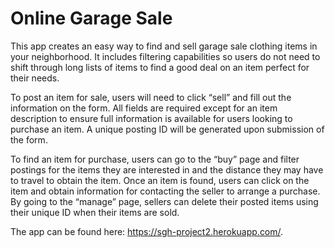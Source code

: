 # Online Garage Sale

This app creates an easy way to find and sell garage sale clothing items in your neighborhood. It includes filtering capabilities so users do not need to shift through long lists of items to find a good deal on an item perfect for their needs.

To post an item for sale, users will need to click “sell” and fill out the information on the form. All fields are required except for an item description to ensure full information is available for users looking to purchase an item. A unique posting ID will be generated upon submission of the form. 

To find an item for purchase, users can go to the “buy” page and filter postings for the items they are interested in and the distance they may have to travel to obtain the item. Once an item is found, users can click on the item and obtain information for contacting the seller to arrange a purchase. By going to the “manage” page, sellers can delete their posted items using their unique ID when their items are sold. 

The app can be found here:  https://sgh-project2.herokuapp.com/.